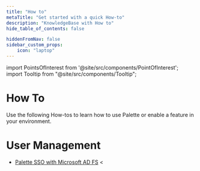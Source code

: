 ```yaml
---
title: "How to"
metaTitle: "Get started with a quick How-to"
description: "KnowledgeBase with How to"
hide_table_of_contents: false

hiddenFromNav: false
sidebar_custom_props:
    icon: "laptop"
---
```





import PointsOfInterest from '@site/src/components/PointOfInterest';
import Tooltip from "@site/src/components/Tooltip";

# How To

Use the following How-tos to learn how to use Palette or enable a feature in your environment.

# User Management

- [Palette SSO with Microsoft AD FS](/knowledgebase/how-to/palette-sso-with-adfs) <

<br />
<br />
